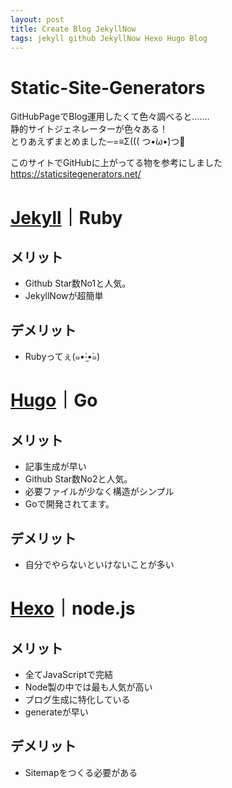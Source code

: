 ```yaml
---
layout: post
title: Create Blog JekyllNow
tags: jekyll github JekyllNow Hexo Hugo Blog
---
```


# Static-Site-Generators

GitHubPageでBlog運用したくて色々調べると.......<br>
静的サイトジェネレーターが色々ある！<br>
とりあえずまとめました─=≡Σ((( つ•̀ω•́)つ<br>

このサイトでGitHubに上がってる物を参考にしました<br>
https://staticsitegenerators.net/


# **<a href="http://jekyllrb.com/" target="_blank">Jekyll</a>｜Ruby**

## メリット
* Github Star数No1と人気。
* JekyllNowが超簡単

## デメリット
* Rubyってぇ(๑•́‧̫•̀๑)


# **<a href="http://gohugo.io/" target="_blank">Hugo</a>｜Go**

## メリット
* 記事生成が早い
* Github Star数No2と人気。
* 必要ファイルが少なく構造がシンプル
* Goで開発されてます。

## デメリット
* 自分でやらないといけないことが多い

# **<a href="http://hexo.io/" target="_blank">Hexo</a>｜node.js**

## メリット
* 全てJavaScriptで完結
* Node製の中では最も人気が高い
* ブログ生成に特化している
* generateが早い

## デメリット
* Sitemapをつくる必要がある
